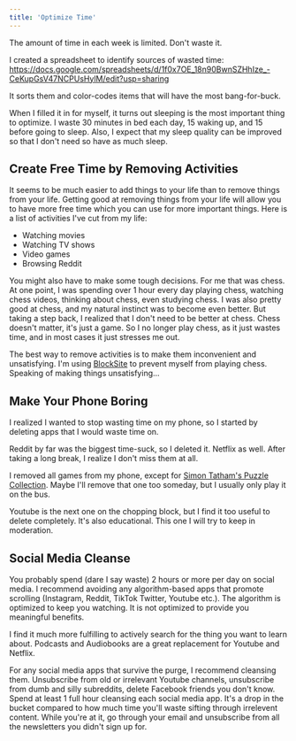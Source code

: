 ```yaml
---
title: 'Optimize Time'
---
```


The amount of time in each week is limited. Don't waste it.

I created a spreadsheet to identify sources of wasted time: https://docs.google.com/spreadsheets/d/1f0x7OE_18n90BwnSZHhIze_-CeKupGsV47NCPUsHylM/edit?usp=sharing

It sorts them and color-codes items that will have the most bang-for-buck. 

When I filled it in for myself, it turns out sleeping is the most important thing to optimize. I waste 30 minutes in bed each day, 15 waking up, and 15 before going to sleep. Also, I expect that my sleep quality can be improved so that I don't need so have as much sleep.

## Create Free Time by Removing Activities

It seems to be much easier to add things to your life than to remove things from your life. Getting good at removing things from your life will allow you to have more free time which you can use for more important things. Here is a list of activities I've cut from my life:

- Watching movies
- Watching TV shows
- Video games
- Browsing Reddit

You might also have to make some tough decisions. For me that was chess. At one point, I was spending over 1 hour every day playing chess, watching chess videos, thinking about chess, even studying chess. I was also pretty good at chess, and my natural instinct was to become even better. But taking a step back, I realized that I don't need to be better at chess. Chess doesn't matter, it's just a game. So I no longer play chess, as it just wastes time, and in most cases it just stresses me out.

The best way to remove activities is to make them inconvenient and unsatisfying. I'm using [BlockSite](https://chrome.google.com/webstore/detail/blocksite-block-websites/eiimnmioipafcokbfikbljfdeojpcgbh) to prevent myself from playing chess. Speaking of making things unsatisfying...

## Make Your Phone Boring

I realized I wanted to stop wasting time on my phone, so I started by deleting apps that I would waste time on. 

Reddit by far was the biggest time-suck, so I deleted it. Netflix as well. After taking a long break, I realize I don't miss them at all.

I removed all games from my phone, except for [Simon Tatham's Puzzle Collection](https://www.chiark.greenend.org.uk/~sgtatham/puzzles/). Maybe I'll remove that one too someday, but I usually only play it on the bus.

Youtube is the next one on the chopping block, but I find it too useful to delete completely. It's also educational. This one I will try to keep in moderation.

## Social Media Cleanse

You probably spend (dare I say waste) 2 hours or more per day on social media. I recommend avoiding any algorithm-based apps that promote scrolling (Instagram, Reddit, TikTok Twitter, Youtube etc.). The algorithm is optimized to keep you watching. It is not optimized to provide you meaningful benefits.

I find it much more fulfilling to actively search for the thing you want to learn about. Podcasts and Audiobooks are a great replacement for Youtube and Netflix. 

For any social media apps that survive the purge, I recommend cleansing them. Unsubscribe from old or irrelevant Youtube channels, unsubscribe from dumb and silly subreddits, delete Facebook friends you don't know. Spend at least 1 full hour cleansing each social media app. It's a drop in the bucket compared to how much time you'll waste sifting through irrelevent content. While you're at it, go through your email and unsubscribe from all the newsletters you didn't sign up for.



